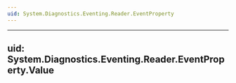 ```yaml
---
uid: System.Diagnostics.Eventing.Reader.EventProperty
---
```


---
uid: System.Diagnostics.Eventing.Reader.EventProperty.Value
---
